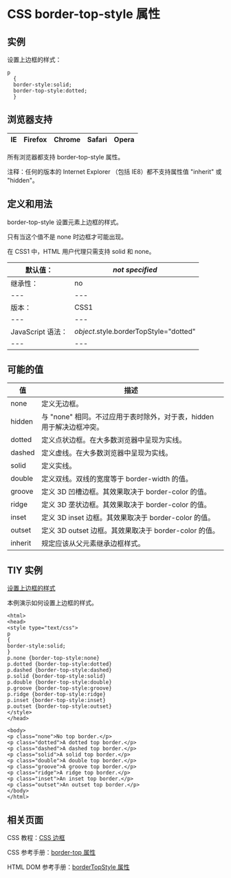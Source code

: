 # CSS border-top-style 属性



## 实例

设置上边框的样式：

```
p
  {
  border-style:solid;
  border-top-style:dotted;
  }

```

## 浏览器支持

| IE | Firefox | Chrome | Safari | Opera |
| --- | --- | --- | --- | --- |

所有浏览器都支持 border-top-style 属性。

注释：任何的版本的 Internet Explorer （包括 IE8）都不支持属性值 "inherit" 或 "hidden"。

## 定义和用法

border-top-style 设置元素上边框的样式。

只有当这个值不是 none 时边框才可能出现。

在 CSS1 中，HTML 用户代理只需支持 solid 和 none。

| 默认值： | _not specified_ |
| --- | --- |
| 继承性： | no |
| --- | --- |
| 版本： | CSS1 |
| --- | --- |
| JavaScript 语法： | _object_.style.borderTopStyle="dotted" |
| --- | --- |

## 可能的值

| 值 | 描述 |
| --- | --- |
| none | 定义无边框。 |
| hidden | 与 "none" 相同。不过应用于表时除外，对于表，hidden 用于解决边框冲突。 |
| dotted | 定义点状边框。在大多数浏览器中呈现为实线。 |
| dashed | 定义虚线。在大多数浏览器中呈现为实线。 |
| solid | 定义实线。 |
| double | 定义双线。双线的宽度等于 border-width 的值。 |
| groove | 定义 3D 凹槽边框。其效果取决于 border-color 的值。 |
| ridge | 定义 3D 垄状边框。其效果取决于 border-color 的值。 |
| inset | 定义 3D inset 边框。其效果取决于 border-color 的值。 |
| outset | 定义 3D outset 边框。其效果取决于 border-color 的值。 |
| inherit | 规定应该从父元素继承边框样式。 |

## TIY 实例

[设置上边框的样式](/tiy/t.asp?f=csse_border-top-style)

本例演示如何设置上边框的样式。

```
<html>
<head>
<style type="text/css">
p 
{
border-style:solid;
}
p.none {border-top-style:none}
p.dotted {border-top-style:dotted}
p.dashed {border-top-style:dashed}
p.solid {border-top-style:solid}
p.double {border-top-style:double}
p.groove {border-top-style:groove}
p.ridge {border-top-style:ridge}
p.inset {border-top-style:inset}
p.outset {border-top-style:outset}
</style>
</head>

<body>
<p class="none">No top border.</p>
<p class="dotted">A dotted top border.</p>
<p class="dashed">A dashed top border.</p>
<p class="solid">A solid top border.</p>
<p class="double">A double top border.</p>
<p class="groove">A groove top border.</p>
<p class="ridge">A ridge top border.</p>
<p class="inset">An inset top border.</p>
<p class="outset">An outset top border.</p>
</body>
</html>

```

## 相关页面

CSS 教程：[CSS 边框](/css/css_border.asp "CSS 边框")

CSS 参考手册：[border-top 属性](/cssref/pr_border-top.asp "CSS border-top 属性")

HTML DOM 参考手册：[borderTopStyle 属性](/jsref/prop_style_bordertopstyle.asp "HTML DOM borderTopStyle 属性")



